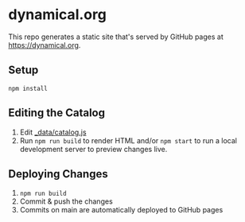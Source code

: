# dynamical.org

This repo generates a static site that's served by GitHub pages at https://dynamical.org.

## Setup

```
npm install
```

## Editing the Catalog

1. Edit [_data/catalog.js](_data/catalog.js)
1. Run `npm run build` to render HTML and/or `npm start` to run a local development server to preview changes live.

## Deploying Changes

1. `npm run build`
1. Commit & push the changes
1. Commits on main are automatically deployed to GitHub pages
